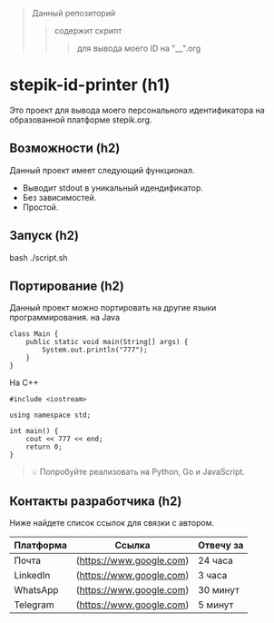 > Данный репозиторий 
>> содержит скрипт 
>>> для вывода моего ID на "__".org
# stepik-id-printer (h1)
Это проект для вывода моего персонального идентификатора на образованной платформе stepik.org.

## Возможности (h2)
Данный проект имеет следующий функционал.

* Выводит stdout в уникальный идендификатор.
* Без зависимостей.
* Простой.

## Запуск (h2)
bash ./script.sh

## Портирование (h2)
Данный проект можно портировать на другие языки программирования.
на Java
 ```
 class Main {
     public static void main(String[] args) {
         System.out.println("777");
     }
 }
```
На С++
```
#include <iostream>

using namespace std;

int main() {
    cout << 777 << end;
    return 0;
}
```
> :bulb: Попробуйте реализовать на Python, Go и JavaScript.

## Контакты разработчика (h2)
Ниже найдете список ссылок для связки с автором.

| Платформа | Ссылка                   | Отвечу за |
| --------- |--------------------------| ----------|
| Почта     | (https://www.google.com) | 24 часа   |
| LinkedIn  | (https://www.google.com) | 3 часа    |
| WhatsApp  | (https://www.google.com) | 30 минут  |
| Telegram  | (https://www.google.com) | 5 минут   |
